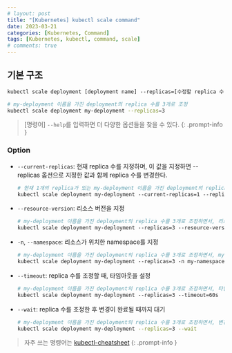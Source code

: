 ```yaml
---
# layout: post
title: "[Kubernetes] kubectl scale command"
date: 2023-03-21
categories: [Kubernetes, Command]
tags: [Kubernetes, kubectl, command, scale]
# comments: true
---
```


## 기본 구조

```bash
kubectl scale deployment [deployment name] --replicas=[수정할 replica 수]

# my-deployment 이름을 가진 deployment의 replica 수를 3개로 조정
kubectl scale deployment my-deployment --replicas=3
```

> [명령어] `--help`를 입력하면 더 다양한 옵션들을 찾을 수 있다.
{: .prompt-info }

### Option

- `--current-replicas`: 현재 replica 수를 지정하며, 이 값을 지정하면 --replicas 옵션으로 지정한 값과 함께 replica 수를 변경한다.
    ```bash
    # 현재 1개의 replica가 있는 my-deployment 이름을 가진 deployment의 replica 수를 3개로 조정
    kubectl scale deployment my-deployment --current-replicas=1 --replicas=3
    ```

- `--resource-version`: 리소스 버전을 지정
    ```bash
    # my-deployment 이름을 가진 deployment의 replica 수를 3개로 조정하면서, 리소스 버전을 4로 지정
    kubectl scale deployment my-deployment --replicas=3 --resource-version=4
    ```

- `-n`, `--namespace`: 리소스가 위치한 namespace를 지정
    ```bash
    # my-deployment 이름을 가진 deployment의 replica 수를 3개로 조정하면서, my-namespace namespace에 위치한 리소스를 조정
    kubectl scale deployment my-deployment --replicas=3 -n my-namespace 
    ```

- `--timeout`: replica 수를 조정할 때, 타임아웃을 설정
    ```bash
    # my-deployment 이름을 가진 deployment의 replica 수를 3개로 조정하면서, 타임아웃을 60초로 설정
    kubectl scale deployment my-deployment --replicas=3 --timeout=60s
    ```

- `--wait`: replica 수를 조정한 후 변경이 완료될 때까지 대기
    ```bash
    # my-deployment 이름을 가진 deployment의 replica 수를 3개로 조정하면서, 변경이 완료될 때까지 대기
    kubectl scale deployment my-deployment --replicas=3 --wait
    ```

> 자주 쓰는 명령어는 [kubectl-cheatsheet](https://kubernetes.io/docs/reference/kubectl/cheatsheet/)
{: .prompt-info }